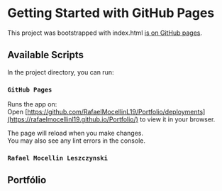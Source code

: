 # Getting Started with GitHub Pages

This project was bootstrapped with index.html [is on GitHub pages](https://rafaelmocellinl19.github.io/Portfolio/).

## Available Scripts

In the project directory, you can run:

### `GitHub Pages`

Runs the app on:\
Open [https://github.com/RafaelMocellinL19/Portfolio/deployments](https://rafaelmocellinl19.github.io/Portfolio/) to view it in your browser.

The page will reload when you make changes.\
You may also see any lint errors in the console.

### `Rafael Mocellin Leszczynski`

## Portfólio 


